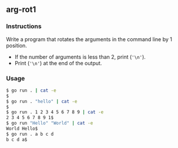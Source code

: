 ## arg-rot1
### Instructions

Write a program that rotates the arguments in the command line by 1 position.

- If the number of arguments is less than 2, print (`'\n'`).
- Print (`'\n'`) at the end of the output.

### Usage

```bash
$ go run . | cat -e
$
$ go run . "hello" | cat -e
$
$ go run . 1 2 3 4 5 6 7 8 9 | cat -e
2 3 4 5 6 7 8 9 1$
$ go run "Hello" "World" | cat -e
World Hello$
$ go run . a b c d
b c d a$
```